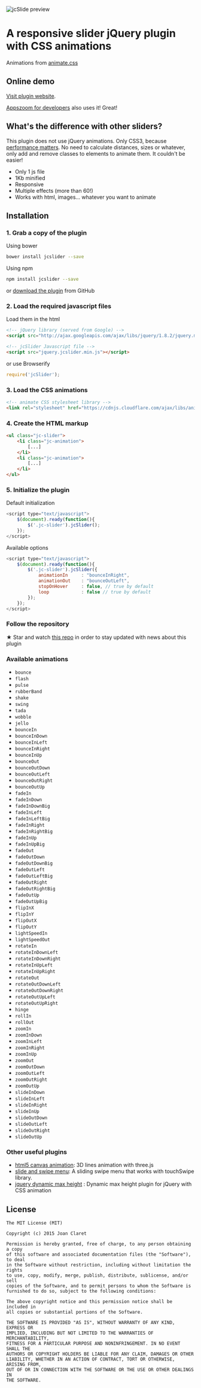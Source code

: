 ![jcSlide preview](http://joanclaret.github.io/jcSlider/img/github-cover.png)


A responsive slider jQuery plugin with CSS animations
========================================
Animations from [animate.css](https://daneden.github.io/animate.css/)


Online demo
-----------

[Visit plugin website](http://joanclaret.github.io/jcSlider).

[Appszoom for developers](http://www.appszoom.com/developers) also uses it! Great!


What's the difference with other sliders?
-----------

This plugin does not use jQuery animations. Only CSS3, because [performance matters](http://perf.rocks/).
No need to calculate distances, sizes or whatever, only add and remove classes to elements to animate them. It couldn't be easier!

* Only 1 js file
* 1Kb minified
* Responsive
* Multiple effects (more than 60!)
* Works with html, images... whatever you want to animate


Installation
-----------

### 1. Grab a copy of the plugin

Using bower

```bash
bower install jcslider --save 
```

Using npm

```bash
npm install jcslider --save 
```

or [download the plugin](https://github.com/JoanClaret/jcSlider/archive/master.zip) from GitHub


### 2. Load the required javascript files


Load them in the html

```html
<!-- jQuery library (served from Google) -->
<script src="http://ajax.googleapis.com/ajax/libs/jquery/1.8.2/jquery.min.js"></script>

<!-- jcSlider Javascript file -->
<script src="jquery.jcslider.min.js"></script>
```

or use Browserify

```javascript
require('jcSlider');
```

### 3. Load the CSS animations

```html
<!-- animate CSS stylesheet library -->
<link rel="stylesheet" href="https://cdnjs.cloudflare.com/ajax/libs/animate.css/3.3.0/animate.min.css">
```


### 4. Create the HTML markup

```html
<ul class="jc-slider">
    <li class="jc-animation">
        [...]
    </li>
    <li class="jc-animation">
        [...]
    </li>
</ul>
```

### 5. Initialize the plugin

Default initialization

```javascript
<script type="text/javascript">
    $(document).ready(function(){
        $('.jc-slider').jcSlider();
    });
</script>
```

Available options

```javascript
<script type="text/javascript">
    $(document).ready(function(){
        $('.jc-slider').jcSlider({
            animationIn     : "bounceInRight",
            animationOut    : "bounceOutLeft", 
            stopOnHover     : false, // true by default
            loop            : false // true by default
        });
    });
</script>
```

### Follow the repository
★ Star and watch [this repo](https://github.com/JoanClaret/jcSlider) in order to stay updated with news about this plugin

### Available animations

* `bounce`
* `flash`
* `pulse`
* `rubberBand`
* `shake`
* `swing`
* `tada`
* `wobble`
* `jello`
* `bounceIn`
* `bounceInDown`
* `bounceInLeft`
* `bounceInRight`
* `bounceInUp`
* `bounceOut`
* `bounceOutDown`
* `bounceOutLeft`
* `bounceOutRight`
* `bounceOutUp`
* `fadeIn`
* `fadeInDown`
* `fadeInDownBig`
* `fadeInLeft`
* `fadeInLeftBig`
* `fadeInRight`
* `fadeInRightBig`
* `fadeInUp`
* `fadeInUpBig`
* `fadeOut`
* `fadeOutDown`
* `fadeOutDownBig`
* `fadeOutLeft`
* `fadeOutLeftBig`
* `fadeOutRight`
* `fadeOutRightBig`
* `fadeOutUp`
* `fadeOutUpBig`
* `flipInX`
* `flipInY`
* `flipOutX`
* `flipOutY`
* `lightSpeedIn`
* `lightSpeedOut`
* `rotateIn`
* `rotateInDownLeft`
* `rotateInDownRight`
* `rotateInUpLeft`
* `rotateInUpRight`
* `rotateOut`
* `rotateOutDownLeft`
* `rotateOutDownRight`
* `rotateOutUpLeft`
* `rotateOutUpRight`
* `hinge`
* `rollIn`
* `rollOut`
* `zoomIn`
* `zoomInDown`
* `zoomInLeft`
* `zoomInRight`
* `zoomInUp`
* `zoomOut`
* `zoomOutDown`
* `zoomOutLeft`
* `zoomOutRight`
* `zoomOutUp`
* `slideInDown`
* `slideInLeft`
* `slideInRight`
* `slideInUp`
* `slideOutDown`
* `slideOutLeft`
* `slideOutRight`
* `slideOutUp`


### Other useful  plugins
* [html5 canvas animation](http://joanclaret.github.io/html5-canvas-animation): 3D lines animation with three.js 
* [slide and swipe menu](http://joanclaret.github.io/slide-and-swipe-menu): A sliding swipe menu that works with touchSwipe library. 
* [jquery dynamic max height](http://joanclaret.github.io/jquery-dynamic-max-height) : Dynamic max height plugin for jQuery with CSS animation


License
-------

    The MIT License (MIT)

    Copyright (c) 2015 Joan Claret

    Permission is hereby granted, free of charge, to any person obtaining a copy
    of this software and associated documentation files (the "Software"), to deal
    in the Software without restriction, including without limitation the rights
    to use, copy, modify, merge, publish, distribute, sublicense, and/or sell
    copies of the Software, and to permit persons to whom the Software is
    furnished to do so, subject to the following conditions:

    The above copyright notice and this permission notice shall be included in
    all copies or substantial portions of the Software.

    THE SOFTWARE IS PROVIDED "AS IS", WITHOUT WARRANTY OF ANY KIND, EXPRESS OR
    IMPLIED, INCLUDING BUT NOT LIMITED TO THE WARRANTIES OF MERCHANTABILITY,
    FITNESS FOR A PARTICULAR PURPOSE AND NONINFRINGEMENT. IN NO EVENT SHALL THE
    AUTHORS OR COPYRIGHT HOLDERS BE LIABLE FOR ANY CLAIM, DAMAGES OR OTHER
    LIABILITY, WHETHER IN AN ACTION OF CONTRACT, TORT OR OTHERWISE, ARISING FROM,
    OUT OF OR IN CONNECTION WITH THE SOFTWARE OR THE USE OR OTHER DEALINGS IN
    THE SOFTWARE.
